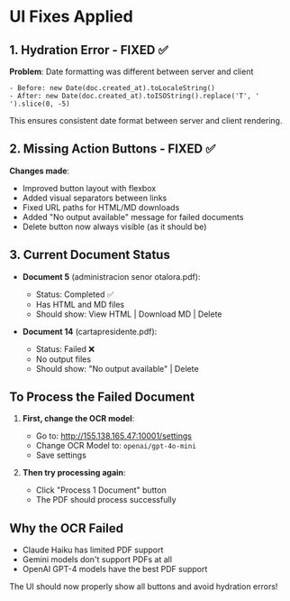 # UI Fixes Applied

## 1. Hydration Error - FIXED ✅
**Problem**: Date formatting was different between server and client
```
- Before: new Date(doc.created_at).toLocaleString()
- After: new Date(doc.created_at).toISOString().replace('T', ' ').slice(0, -5)
```
This ensures consistent date format between server and client rendering.

## 2. Missing Action Buttons - FIXED ✅
**Changes made**:
- Improved button layout with flexbox
- Added visual separators between links
- Fixed URL paths for HTML/MD downloads
- Added "No output available" message for failed documents
- Delete button now always visible (as it should be)

## 3. Current Document Status
- **Document 5** (administracion senor otalora.pdf): 
  - Status: Completed ✅
  - Has HTML and MD files
  - Should show: View HTML | Download MD | Delete
  
- **Document 14** (cartapresidente.pdf):
  - Status: Failed ❌
  - No output files
  - Should show: "No output available" | Delete

## To Process the Failed Document

1. **First, change the OCR model**:
   - Go to: http://155.138.165.47:10001/settings
   - Change OCR Model to: `openai/gpt-4o-mini`
   - Save settings

2. **Then try processing again**:
   - Click "Process 1 Document" button
   - The PDF should process successfully

## Why the OCR Failed
- Claude Haiku has limited PDF support
- Gemini models don't support PDFs at all
- OpenAI GPT-4 models have the best PDF support

The UI should now properly show all buttons and avoid hydration errors!